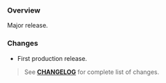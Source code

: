 ### Overview ###

Major release.

### Changes ###

- First production release.

> See **[CHANGELOG](https://github.com/universum-studios/websocket_adapter/blob/master/CHANGELOG.md)** for complete list of changes.
